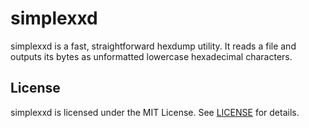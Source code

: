 # simplexxd

simplexxd is a fast, straightforward hexdump utility. It reads a file and
outputs its bytes as unformatted lowercase hexadecimal characters.

## License
simplexxd is licensed under the MIT License. See [LICENSE](./LICENSE) for
details.
